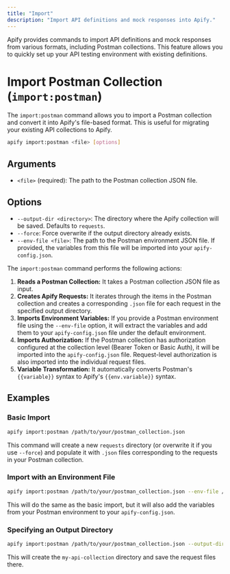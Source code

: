 ```yaml
---
title: "Import"
description: "Import API definitions and mock responses into Apify."
---
```


Apify provides commands to import API definitions and mock responses from various formats, including Postman collections. This feature allows you to quickly set up your API testing environment with existing definitions.

# Import Postman Collection (`import:postman`)

The `import:postman` command allows you to import a Postman collection and convert it into Apify's file-based format. This is useful for migrating your existing API collections to Apify.

```bash
apify import:postman <file> [options]
```

## Arguments

- `<file>` (required): The path to the Postman collection JSON file.

## Options

- `--output-dir <directory>`: The directory where the Apify collection will be saved. Defaults to `requests`.
- `--force`: Force overwrite if the output directory already exists.
- `--env-file <file>`: The path to the Postman environment JSON file. If provided, the variables from this file will be imported into your `apify-config.json`.

The `import:postman` command performs the following actions:

1.  **Reads a Postman Collection:** It takes a Postman collection JSON file as input.
2.  **Creates Apify Requests:** It iterates through the items in the Postman collection and creates a corresponding `.json` file for each request in the specified output directory.
3.  **Imports Environment Variables:** If you provide a Postman environment file using the `--env-file` option, it will extract the variables and add them to your `apify-config.json` file under the default environment.
4.  **Imports Authorization:** If the Postman collection has authorization configured at the collection level (Bearer Token or Basic Auth), it will be imported into the `apify-config.json` file. Request-level authorization is also imported into the individual request files.
5.  **Variable Transformation:** It automatically converts Postman's `{{variable}}` syntax to Apify's `{{env.variable}}` syntax.

## Examples

### Basic Import

```bash
apify import:postman /path/to/your/postman_collection.json
```

This command will create a new `requests` directory (or overwrite it if you use `--force`) and populate it with `.json` files corresponding to the requests in your Postman collection.

### Import with an Environment File

```bash
apify import:postman /path/to/your/postman_collection.json --env-file /path/to/your/postman_environment.json
```

This will do the same as the basic import, but it will also add the variables from your Postman environment to your `apify-config.json`.

### Specifying an Output Directory

```bash
apify import:postman /path/to/your/postman_collection.json --output-dir my-api-collection
```

This will create the `my-api-collection` directory and save the request files there.
